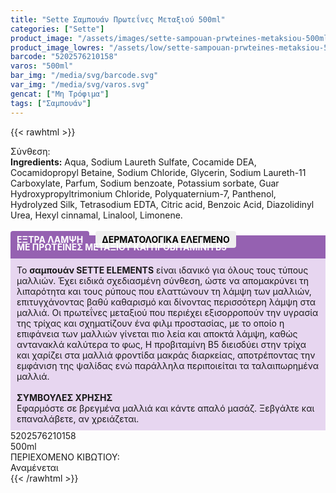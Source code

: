 ```yaml
---
title: "Sette Σαμπουάν Πρωτεΐνες Μεταξιού 500ml"
categories: ["Sette"]
product_image: "/assets/images/sette-sampouan-prwteines-metaksiou-500ml.jpg"
product_image_lowres: "/assets/low/sette-sampouan-prwteines-metaksiou-500ml.jpg"
barcode: "5202576210158"
varos: "500ml"
bar_img: "/media/svg/barcode.svg"
var_img: "/media/svg/varos.svg"
gencat: ["Μη Τρόφιμα"]
tags: ["Σαμπουάν"]
---
```

{{< rawhtml >}}

<div class="product">
    <div id="sistatika">Σύνθεση:</div>
<div class="alltext"><b>Ingredients:</b> Aqua, Sodium Laureth Sulfate, Cocamide DEA, Cocamidopropyl Betaine, Sodium Chloride, Glycerin, Sodium Laureth-11 Carboxylate, Parfum, Sodium benzoate, Potassium sorbate, Guar Hydroxypropyltrimonium Chloride, Polyquaternium-7, Panthenol, Hydrolyzed Silk, Tetrasodium EDTA, Citric acid, Benzoic Acid, Diazolidinyl Urea, Hexyl cinnamal, Linalool, Limonene.<br><br><b style="border-radius:4px;background: #9561b1;padding:5px 10px;color: #fff;margin:0 10px 5px 0px;display:-webkit-inline-box">ΕΞΤΡΑ ΛΑΜΨΗ</b><b style="border-radius:4px; background:#eee;padding:5px 10px;color:#000;display:-webkit-inline-box">ΔΕΡΜΑΤΟΛΟΓΙΚΑ
            ΕΛΕΓΜΕΝΟ</b></div>
<div class="alltext" style="margin-top:-25px">
        <div style="background: #9561b1;padding: 10px;margin: 0px; color:#ffffff"><b>ΜΕ ΠΡΩΤΕΪΝΕΣ ΜΕΤΑΞΙΟΥ ΚΑΙ ΠΡΟΒΙΤΑΜΙΝΗ Β5</b></div>
        <div style="background: rgb(231 214 240);padding: 10px;margin: 0px;">Το <b>σαμπουάν SETTE ELEMENTS</b> είναι ιδανικό για όλους τους τύπους μαλλιών. Έχει ειδικά σχεδιασμένη σύνθεση, ώστε να απομακρύνει τη λιπαρότητα και τους ρύπους που ελαττώνουν τη λάμψη των μαλλιών, επιτυγχάνοντας βαθύ καθαρισμό και δίνοντας περισσότερη λάμψη στα μαλλιά. Οι πρωτεΐνες μεταξιού που περιέχει εξισορροπούν την υγρασία της τρίχας και σχηματίζουν ένα φιλμ προστασίας, με το οποίο η επιφάνεια των μαλλιών γίνεται πιο λεία και αποκτά λάμψη, καθώς αντανακλά καλύτερα το φως, Η προβιταμίνη Β5 διεισδύει στην τρίχα και χαρίζει στα μαλλιά φροντίδα μακράς διαρκείας, αποτρέποντας την εμφάνιση της ψαλίδας ενώ παράλληλα περιποιείται τα ταλαιπωρημένα μαλλιά.<br><br><b>ΣΥΜΒΟΥΛΕΣ ΧΡΗΣΗΣ </b><br>Εφαρμόστε σε βρεγμένα μαλλιά και κάντε απαλό μασάζ. Ξεβγάλτε και επαναλάβετε, αν χρειάζεται.</div>
    </div>
    <div id="barcode">
        <div id="barimage1"></div><span id="bartext">5202576210158</span>
    </div>
    <div id="varos">
        <div id="varosimage1"></div><span id="varostext">500ml</span>
    </div>
    <div id="kivotio">ΠΕΡΙΕΧΟΜΕΝΟ ΚΙΒΩΤΙΟΥ:<br>Αναμένεται</div>
  <div class="pimg"></div>

</div>
{{< /rawhtml >}}


